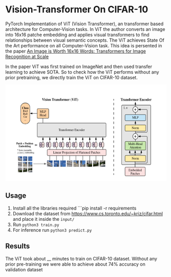 # Vision-Transformer On CIFAR-10

PyTorch Implementation of ViT (Vision Transformer), an transformer based architecture for Computer-Vision tasks. In ViT the author converts an image into 16x16 patche embedding and applies visual transformers to find relationships between visual semantic concepts. The ViT achieves State Of the Art performance on all Computer-Vision task. This idea is persented in the paper [An Image is Worth 16x16 Words: Transformers for Image Recognition at Scale](https://openreview.net/pdf?id=YicbFdNTTy)

In the paper  ViT was first trained on ImageNet and then used transfer learning to achieve SOTA. So to check how the ViT performs without any prior pretraining, we
directly train the ViT on CIFAR-10 dataset.

<p align="center">
  <img src="https://github.com/ShivamRajSharma/Vision-Transformer/blob/master/ViT.png" height="300"/>
</p>

## Usage

1) Install all the libraries required ```pip install -r requirements
2) Download the dataset from https://www.cs.toronto.edu/~kriz/cifar.html and place it inside the ```input/```
3) Run ```python3 train.py```
4) For inference run ```python3 predict.py```

## Results 

The ViT took about __ minutes to train on CIFAR-10 dataset. Without any prior pre-training we were able to achieve about 74% accuracy on validation dataset
